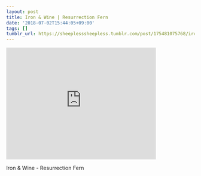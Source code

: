 ```yaml
---
layout: post
title: Iron & Wine | Resurrection Fern
date: '2018-07-02T15:44:05+09:00'
tags: []
tumblr_url: https://sheeplesssheepless.tumblr.com/post/175481075768/iron-wine-resurrection-fern
---
```

<iframe width="400" height="300" id="youtube_iframe" src="https://www.youtube.com/embed/dLX8wWDkt24?feature=oembed&amp;enablejsapi=1&amp;origin=https://safe.txmblr.com&amp;wmode=opaque" frameborder="0" allow="accelerometer; autoplay; encrypted-media; gyroscope; picture-in-picture" allowfullscreen></iframe>  

Iron & Wine - Resurrection Fern

